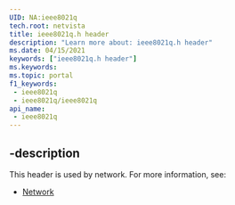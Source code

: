 ```yaml
---
UID: NA:ieee8021q
tech.root: netvista
title: ieee8021q.h header
description: "Learn more about: ieee8021q.h header"
ms.date: 04/15/2021
keywords: ["ieee8021q.h header"]
ms.keywords: 
ms.topic: portal
f1_keywords:
 - ieee8021q
 - ieee8021q/ieee8021q
api_name:
 - ieee8021q
---
```



## -description

This header is used by network. For more information, see:

- [Network](../_netvista/index.md)

